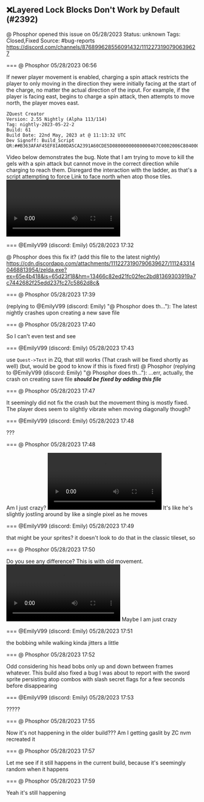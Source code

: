 ## ❌Layered Lock Blocks Don't Work by Default (#2392)
@ Phosphor opened this issue on 05/28/2023
Status: unknown
Tags: Closed,Fixed
Source: #bug-reports https://discord.com/channels/876899628556091432/1112273190790639627


=== @ Phosphor 05/28/2023 06:56

If newer player movement is enabled, charging a spin attack restricts the player to only moving in the direction they were initially facing at the start of the charge, no matter the actual direction of the input. For example, if the player is facing east, begins to charge a spin attack, then attempts to move north, the player moves east. 

```
ZQuest Creator
Version: 2.55 Nightly (Alpha 113/114)
Tag: nightly-2023-05-22-2
Build: 61
Build Date: 22nd May, 2023 at @ 11:13:32 UTC
Dev Signoff: Build_Script
QR:##B363AFAF45EF81A00DA5CA2391A60CDE5D08000000080000407C0002006C804000000000008F0200128C40401000000000001006000000000000000000000000000000000000000000000000000000000980830610080000000000000000000000000000##
```

Video below demonstrates the bug. Note that I am trying to move to kill the gels with a spin attack but cannot move in the correct direction while charging to reach them. Disregard the interaction with the ladder, as that's a script attempting to force Link to face north when atop those tiles.
![image](https://cdn.discordapp.com/attachments/1112273190790639627/1112273191566577694/2023-05-28_02-43-07.mp4?ex=65e41f21&is=65d1aa21&hm=279426fef502758e62020fcb7a1161550bac6cc67adaf5c83139f2851fb436f7&)

=== @EmilyV99 (discord: Emily) 05/28/2023 17:32

@ Phosphor does this fix it? (add this file to the latest nightly)
https://cdn.discordapp.com/attachments/1112273190790639627/1112433140468813954/zelda.exe?ex=65e4b418&is=65d23f18&hm=13466c82ed21fc02fec2bd81369303919a7c7442682f25edd237fc27c5862d8c&

=== @ Phosphor 05/28/2023 17:39

(replying to @EmilyV99 (discord: Emily) "@ Phosphor does th…"): The latest nightly crashes upon creating a new save file

=== @ Phosphor 05/28/2023 17:40

So I can't even test and see

=== @EmilyV99 (discord: Emily) 05/28/2023 17:43

use `Quest->Test` in ZQ, that still works
(That crash will be fixed shortly as well)
(but, would be good to know if this is fixed first)
@ Phosphor
(replying to @EmilyV99 (discord: Emily) "@ Phosphor does th…"): ...err, actually, the crash on creating save file ***should be fixed by adding this file***

=== @ Phosphor 05/28/2023 17:47

It seemingly did not fix the crash but the movement thing is mostly fixed. The player does seem to slightly vibrate when moving diagonally though?

=== @EmilyV99 (discord: Emily) 05/28/2023 17:48

???

=== @ Phosphor 05/28/2023 17:48

Am I just crazy?
![image](https://cdn.discordapp.com/attachments/1112273190790639627/1112437323745996870/2023-05-28_13-48-15.mp4?ex=65e4b7fe&is=65d242fe&hm=6241fd35b1b232fd1cb18af62093ee3ec2ea35e5aa0d10e99ec1d37060cfa793&)
It's like he's slightly jostling around by like a single pixel as he moves

=== @EmilyV99 (discord: Emily) 05/28/2023 17:49

that might be your sprites?
it doesn't look to do that in the classic tileset, so

=== @ Phosphor 05/28/2023 17:50

Do you see any difference? This is with old movement.
![image](https://cdn.discordapp.com/attachments/1112273190790639627/1112437855885729894/2023-05-28_13-50-26.mp4?ex=65e4b87c&is=65d2437c&hm=a68db41ecae003bd037d4274aee29e339af68af326895763a6bffeba4af94b54&)
Maybe I am just crazy

=== @EmilyV99 (discord: Emily) 05/28/2023 17:51

the bobbing while walking kinda jitters a little

=== @ Phosphor 05/28/2023 17:52

Odd considering his head bobs only up and down between frames
whatever. This build also fixed a bug I was about to report with the sword sprite persisting atop combos with slash secret flags for a few seconds before disappearing

=== @EmilyV99 (discord: Emily) 05/28/2023 17:53

?????

=== @ Phosphor 05/28/2023 17:55

Now it's not happening in the older build??? 
Am I getting gaslit by ZC
nvm recreated it

=== @ Phosphor 05/28/2023 17:57

Let me see if it still happens in the current build, because it's seemingly random when it happens

=== @ Phosphor 05/28/2023 17:59

Yeah it's still happening

